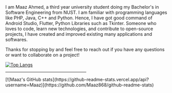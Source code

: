 <html>
  <body>
I am Maaz Ahmed, a third year university student doing my Bachelor's in Software Engineering from NUST. I am familiar with programming languages like PHP, Java, C++ and Python. Hence, I have got good command of Android Studio, Flutter, Python Libraries such as Tkinter. Someone who loves to code, learn new technologies, and contribute to open-source projects, I have created and improved existing many applications and softwares.

Thanks for stopping by and feel free to reach out if you have any questions or want to collaborate on a project!


[![Top Langs](https://github-readme-stats.vercel.app/api/top-langs/?username=Maaz&layout=compact)](https://github.com/Maaz868/github-readme-stats)
<hr style="width:50%;text-align:left;margin-left:0">
[![Maaz's GitHub stats](https://github-readme-stats.vercel.app/api?username=Maaz)](https://github.com/Maaz868/github-readme-stats)
  </body>
  </html>

